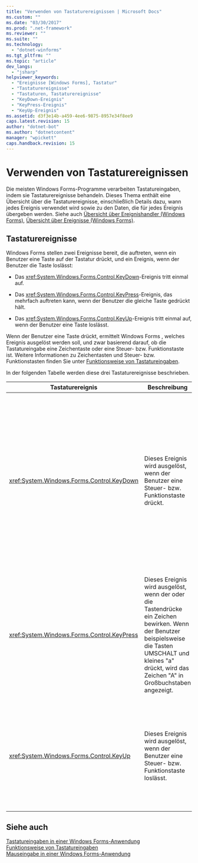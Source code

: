 ```yaml
---
title: "Verwenden von Tastaturereignissen | Microsoft Docs"
ms.custom: ""
ms.date: "03/30/2017"
ms.prod: ".net-framework"
ms.reviewer: ""
ms.suite: ""
ms.technology: 
  - "dotnet-winforms"
ms.tgt_pltfrm: ""
ms.topic: "article"
dev_langs: 
  - "jsharp"
helpviewer_keywords: 
  - "Ereignisse [Windows Forms], Tastatur"
  - "Tastaturereignisse"
  - "Tastaturen, Tastaturereignisse"
  - "KeyDown-Ereignis"
  - "KeyPress-Ereignis"
  - "KeyUp-Ereignis"
ms.assetid: d3f3e14b-a459-4ee6-9875-8957e34f8ee9
caps.latest.revision: 15
author: "dotnet-bot"
ms.author: "dotnetcontent"
manager: "wpickett"
caps.handback.revision: 15
---
```

# Verwenden von Tastaturereignissen
Die meisten Windows Forms\-Programme verarbeiten Tastatureingaben, indem sie Tastaturereignisse behandeln.  Dieses Thema enthält eine Übersicht über die Tastaturereignisse, einschließlich Details dazu, wann jedes Ereignis verwendet wird sowie zu den Daten, die für jedes Ereignis übergeben werden.  Siehe auch [Übersicht über Ereignishandler \(Windows Forms\)](http://msdn.microsoft.com/library/be6fx1bb\(v=vs.110\)), [Übersicht über Ereignisse \(Windows Forms\)](http://msdn.microsoft.com/library/1h12f09z\(v=vs.110\)).  
  
## Tastaturereignisse  
 Windows Forms stellen zwei Ereignisse bereit, die auftreten, wenn ein Benutzer eine Taste auf der Tastatur drückt, und ein Ereignis, wenn der Benutzer die Taste loslässt:  
  
-   Das <xref:System.Windows.Forms.Control.KeyDown>\-Ereignis tritt einmal auf.  
  
-   Das <xref:System.Windows.Forms.Control.KeyPress>\-Ereignis, das mehrfach auftreten kann, wenn der Benutzer die gleiche Taste gedrückt hält.  
  
-   Das <xref:System.Windows.Forms.Control.KeyUp>\-Ereignis tritt einmal auf, wenn der Benutzer eine Taste loslässt.  
  
 Wenn der Benutzer eine Taste drückt, ermittelt Windows Forms , welches Ereignis ausgelöst werden soll, und zwar basierend darauf, ob die Tastatureingabe eine Zeichentaste oder eine Steuer\- bzw. Funktionstaste ist.  Weitere Informationen zu Zeichentasten und Steuer\- bzw. Funktionstasten finden Sie unter [Funktionsweise von Tastatureingaben](../../../docs/framework/winforms/how-keyboard-input-works.md).  
  
 In der folgenden Tabelle werden diese drei Tastaturereignisse beschrieben.  
  
|Tastaturereignis|Beschreibung|Ergebnisse|  
|----------------------|------------------|----------------|  
|<xref:System.Windows.Forms.Control.KeyDown>|Dieses Ereignis wird ausgelöst, wenn der Benutzer eine Steuer\- bzw. Funktionstaste drückt.|Der Handler für <xref:System.Windows.Forms.Control.KeyDown> erhält Folgendes:<br /><br /> <ul><li>Einen <xref:System.Windows.Forms.KeyEventArgs>\-Parameter, der die <xref:System.Windows.Forms.KeyEventArgs.KeyCode%2A>\-Eigenschaft bereitstellt \(womit eine Steuer\- oder Funktionstaste angegeben wird\).</li><li>Die <xref:System.Windows.Forms.KeyEventArgs.Modifiers%2A>\-Eigenschaft \(UMSCHALT, STRG oder ALT\).</li><li>Die <xref:System.Windows.Forms.KeyEventArgs.KeyData%2A>\-Eigenschaft \(wodurch der Tastencode und der Modifizierer kombiniert werden\).  Der <xref:System.Windows.Forms.KeyEventArgs>\-Parameter stellt zudem Folgendes bereit:<br /><br /> <ul><li>Die <xref:System.Windows.Forms.KeyEventArgs.Handled%2A>\-Eigenschaft, die festgelegt werden kann, um zu verhindert, dass das zugrunde liegende Steuerelement auf den Tastendruck reagiert.</li><li>Die <xref:System.Windows.Forms.KeyEventArgs.SuppressKeyPress%2A>\-Eigenschaft, die verwendet werden kann, um <xref:System.Windows.Forms.Control.KeyPress>\- und <xref:System.Windows.Forms.Control.KeyUp>\-Eigenschaften für diesen Tastendruck zu unterdrücken.</li></ul></li></ul>|  
|<xref:System.Windows.Forms.Control.KeyPress>|Dieses Ereignis wird ausgelöst, wenn der oder die Tastendrücke ein Zeichen bewirken.  Wenn der Benutzer beispielsweise die Tasten UMSCHALT und kleines "a" drückt, wird das Zeichen "A" in Großbuchstaben angezeigt.|<xref:System.Windows.Forms.Control.KeyPress> wird nach <xref:System.Windows.Forms.Control.KeyDown> ausgelöst.<br /><br /> <ul><li>Der Handler für <xref:System.Windows.Forms.Control.KeyPress> erhält Folgendes:</li><li>Einen <xref:System.Windows.Forms.KeyPressEventArgs>\-Parameter, der den Zeichencode der gedrückten Taste enthält.  Dieser Zeichencode ist für jede Kombination aus Zeichentaste und Modifizierertaste eindeutig.<br /><br />     So generiert die Taste "A" beispielsweise:<br /><br /> <ul><li>Den Zeichencode 65 in Verbindung mit der UMSCHALT\-TASTE, oder</li><li>97 in Verbindung mit der FESTSTELLTASTE, wenn diese allein gedrückt wird,</li><li>und 1, wenn sie zusammen mit der STRG\-TASTE gedrückt wird.</li></ul></li></ul>|  
|<xref:System.Windows.Forms.Control.KeyUp>|Dieses Ereignis wird ausgelöst, wenn der Benutzer eine Steuer\- bzw. Funktionstaste loslässt.|Der Handler für <xref:System.Windows.Forms.Control.KeyUp> erhält Folgendes:<br /><br /> <ul><li>Einen <xref:System.Windows.Forms.KeyEventArgs>\-Parameter.<br /><br /> <ul><li>Dieser stellt die <xref:System.Windows.Forms.KeyEventArgs.KeyCode%2A>\-Eigenschaft bereit \(womit eine Steuer\- oder Funktionstaste angegeben wird\).</li><li>Die <xref:System.Windows.Forms.KeyEventArgs.Modifiers%2A>\-Eigenschaft \(UMSCHALT, STRG oder ALT\).</li><li>Die <xref:System.Globalization.SortKey.KeyData%2A>\-Eigenschaft \(wodurch der Tastencode und der Modifizierer kombiniert werden\).</li></ul></li></ul>|  
  
## Siehe auch  
 [Tastatureingaben in einer Windows Forms\-Anwendung](../../../docs/framework/winforms/keyboard-input-in-a-windows-forms-application.md)   
 [Funktionsweise von Tastatureingaben](../../../docs/framework/winforms/how-keyboard-input-works.md)   
 [Mauseingabe in einer Windows Forms\-Anwendung](../../../docs/framework/winforms/mouse-input-in-a-windows-forms-application.md)